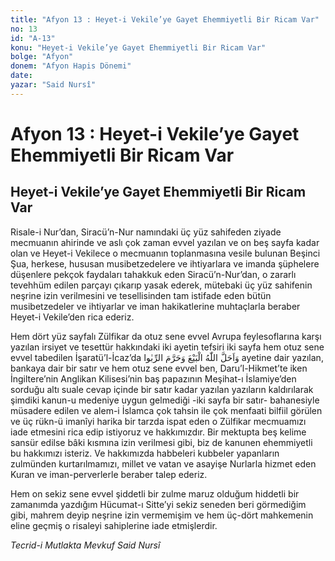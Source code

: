 ```yaml
---
title: "Afyon 13 : Heyet-i Vekile’ye Gayet Ehemmiyetli Bir Ricam Var"
no: 13
id: "A-13"
konu: "Heyet-i Vekile’ye Gayet Ehemmiyetli Bir Ricam Var"
bolge: "Afyon"
donem: "Afyon Hapis Dönemi"
date: 
yazar: "Said Nursî"
---
```


# Afyon 13 : Heyet-i Vekile’ye Gayet Ehemmiyetli Bir Ricam Var

## Heyet-i Vekile’ye Gayet Ehemmiyetli Bir Ricam Var

Risale-i Nur’dan, Siracü’n-Nur namındaki üç yüz sahifeden ziyade mecmuanın ahirinde ve aslı çok zaman evvel yazılan ve on beş sayfa kadar olan ve Heyet-i Vekilece o mecmuanın toplanmasına vesile bulunan Beşinci Şua, herkese, hususan musibetzedelere ve ihtiyarlara ve imanda şüphelere düşenlere pekçok faydaları tahakkuk eden Siracü’n-Nur’dan, o zararlı tevehhüm edilen parçayı çıkarıp yasak ederek, mütebaki üç yüz sahifenin neşrine izin verilmesini ve tesellisinden tam istifade eden bütün musibetzedeler ve ihtiyarlar ve iman hakikatlerine muhtaçlarla beraber Heyet-i Vekile’den rica ederiz.

Hem dört yüz sayfalı Zülfikar da otuz sene evvel Avrupa feylesoflarına karşı yazılan irsiyet ve tesettür hakkındaki iki ayetin tefsiri iki sayfa hem otuz sene evvel tabedilen İşaratü’l-İcaz’da <span class="arabic" dir="rtl" title="Meal: “Oysa Allah alışverişi helal, faizi haram kılmıştır.” Bakara Sûresi, 2:275">وَاَحَلَّ اللّٰهُ الْبَيْعَ وَحَرَّمَ الرِّبٰوا</span> ayetine dair yazılan, bankaya dair bir satır ve hem otuz sene evvel ben, Daru’l-Hikmet’te iken İngiltere’nin Anglikan Kilisesi’nin baş papazının Meşihat-ı İslamiye’den sorduğu altı suale cevap içinde bir satır kadar yazılan yazıların kaldırılarak şimdiki kanun-u medeniye uygun gelmediği -iki sayfa bir satır- bahanesiyle müsadere edilen ve alem-i İslamca çok tahsin ile çok menfaati bilfiil görülen ve üç rükn-ü imanîyi harika bir tarzda ispat eden o Zülfikar mecmuamızı iade etmesini rica edip istiyoruz ve hakkımızdır. Bir mektupta beş kelime sansür edilse bâki kısmına izin verilmesi gibi, biz de kanunen ehemmiyetli bu hakkımızı isteriz. Ve hakkımızda habbeleri kubbeler yapanların zulmünden kurtarılmamızı, millet ve vatan ve asayişe Nurlarla hizmet eden Kuran ve iman-perverlerle beraber talep ederiz.

Hem on sekiz sene evvel şiddetli bir zulme maruz olduğum hiddetli bir zamanımda yazdığım Hücumat-ı Sitte’yi sekiz seneden beri görmediğim gibi, mahrem deyip neşrine izin vermemişim ve hem üç-dört mahkemenin eline geçmiş o risaleyi sahiplerine iade etmişlerdir.

*Tecrid-i Mutlakta Mevkuf*
*Said Nursî*
